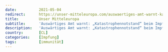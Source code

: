 ```yaml
---
date:          2021-05-04
redirect:      https://unser-mitteleuropa.com/auswaertiges-amt-warnt-katastrophennotstand-beim-impf-vizeweltmeister-chile-trotz-weitgehender-durchimpfung/
title:         Unser Mitteleuropa
subtitle:      'Auswärtiges Amt warnt: „Katastrophennotstand“ beim Impf-Vizeweltmeister Chile trotz weitgehender „Durchimpfung“'
description:   'Auswärtiges Amt warnt: „Katastrophennotstand“ beim Impf-Vize-Weltmeister Chile trotz weitgehender „Durchimpfung“ Wer wissen will, was bei entsprechend hohen „Durchimpfungsraten“ passieren wird, braucht nicht eine Wahrsagerin mit Kristallkugel und seherischen Qualitäten zu befragen. Ein Blick in Länder, die bereits das erreicht haben, was bei uns derzeit als Heilsversprechung von Politkern verbreitet wird, genügt. Über die Lage in […]'
country:       [CL]
categories:    [Impfung]
tags:          [immunität]
---
```

